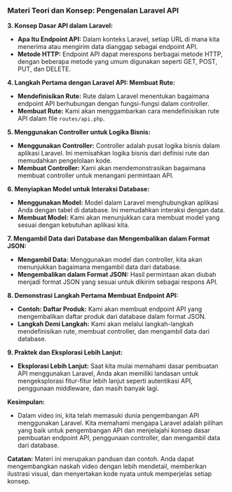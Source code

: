 ### Materi Teori dan Konsep: Pengenalan Laravel API

**3. Konsep Dasar API dalam Laravel:**

- **Apa Itu Endpoint API:** Dalam konteks Laravel, setiap URL di mana kita menerima atau mengirim data dianggap sebagai endpoint API.
- **Metode HTTP:** Endpoint API dapat merespons berbagai metode HTTP, dengan beberapa metode yang umum digunakan seperti GET, POST, PUT, dan DELETE.

**4. Langkah Pertama dengan Laravel API: Membuat Rute:**

- **Mendefinisikan Rute:** Rute dalam Laravel menentukan bagaimana endpoint API berhubungan dengan fungsi-fungsi dalam controller.
- **Membuat Rute:** Kami akan menggambarkan cara mendefinisikan rute API dalam file `routes/api.php`.

**5. Menggunakan Controller untuk Logika Bisnis:**

- **Menggunakan Controller:** Controller adalah pusat logika bisnis dalam aplikasi Laravel. Ini memisahkan logika bisnis dari definisi rute dan memudahkan pengelolaan kode.
- **Membuat Controller:** Kami akan mendemonstrasikan bagaimana membuat controller untuk menangani permintaan API.

**6. Menyiapkan Model untuk Interaksi Database:**

- **Menggunakan Model:** Model dalam Laravel menghubungkan aplikasi Anda dengan tabel di database. Ini memudahkan interaksi dengan data.
- **Membuat Model:** Kami akan menunjukkan cara membuat model yang sesuai dengan kebutuhan aplikasi kita.

**7. Mengambil Data dari Database dan Mengembalikan dalam Format JSON:**

- **Mengambil Data:** Menggunakan model dan controller, kita akan menunjukkan bagaimana mengambil data dari database.
- **Mengembalikan dalam Format JSON:** Hasil permintaan akan diubah menjadi format JSON yang sesuai untuk dikirim sebagai respons API.

**8. Demonstrasi Langkah Pertama Membuat Endpoint API:**

- **Contoh: Daftar Produk:** Kami akan membuat endpoint API yang mengembalikan daftar produk dari database dalam format JSON.
- **Langkah Demi Langkah:** Kami akan melalui langkah-langkah mendefinisikan rute, membuat controller, dan mengambil data dari database.

**9. Praktek dan Eksplorasi Lebih Lanjut:**

- **Eksplorasi Lebih Lanjut:** Saat kita mulai memahami dasar pembuatan API menggunakan Laravel, Anda akan memiliki landasan untuk mengeksplorasi fitur-fitur lebih lanjut seperti autentikasi API, penggunaan middleware, dan masih banyak lagi.

**Kesimpulan:**

- Dalam video ini, kita telah memasuki dunia pengembangan API menggunakan Laravel. Kita memahami mengapa Laravel adalah pilihan yang baik untuk pengembangan API dan menjelajahi konsep dasar pembuatan endpoint API, penggunaan controller, dan mengambil data dari database.

**Catatan:** Materi ini merupakan panduan dan contoh. Anda dapat mengembangkan naskah video dengan lebih mendetail, memberikan ilustrasi visual, dan menyertakan kode nyata untuk memperjelas setiap konsep.
